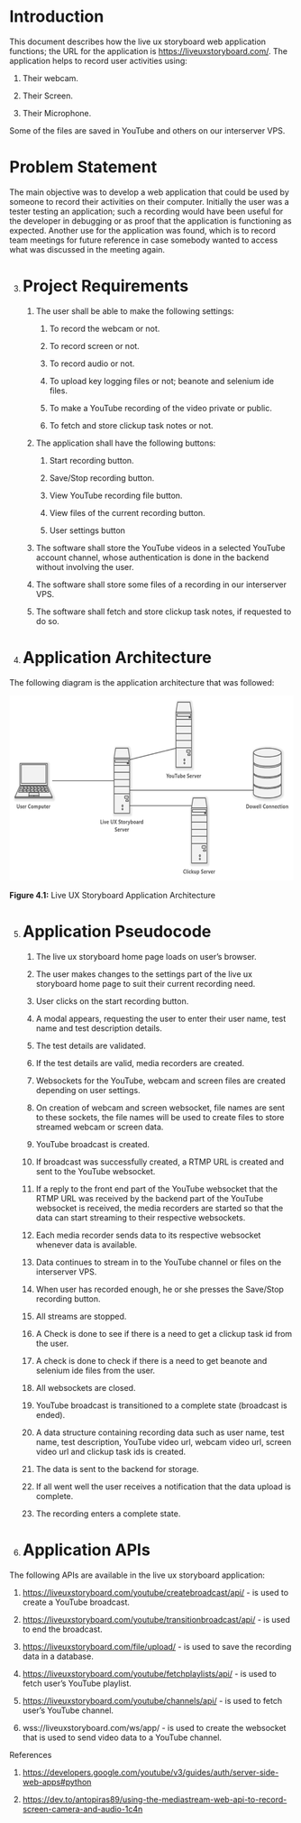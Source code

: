 # Introduction

This document describes how the live ux storyboard web application
functions; the URL for the application is
<https://liveuxstoryboard.com/>. The application helps to record user
activities using:

1.  Their webcam.

2.  Their Screen.

3.  Their Microphone.

Some of the files are saved in YouTube and others on our interserver
VPS.

# Problem Statement

The main objective was to develop a web application that could be used
by someone to record their activities on their computer. Initially the
user was a tester testing an application; such a recording would have
been useful for the developer in debugging or as proof that the
application is functioning as expected. Another use for the application
was found, which is to record team meetings for future reference in case
somebody wanted to access what was discussed in the meeting again.

3.  # Project Requirements

    1.  The user shall be able to make the following settings:

        1.  To record the webcam or not.

        2.  To record screen or not.

        3.  To record audio or not.

        4.  To upload key logging files or not; beanote and selenium ide
            files.

        5.  To make a YouTube recording of the video private or public.

        6.  To fetch and store clickup task notes or not.

    2.  The application shall have the following buttons:

        1.  Start recording button.

        2.  Save/Stop recording button.

        3.  View YouTube recording file button.

        4.  View files of the current recording button.

        5.  User settings button

    3.  The software shall store the YouTube videos in a selected
        YouTube account channel, whose authentication is done in the
        backend without involving the user.

    4.  The software shall store some files of a recording in our
        interserver VPS.

    5.  The software shall fetch and store clickup task notes, if
        requested to do so.

4.  # Application Architecture

The following diagram is the application architecture that was followed:

<img src="image1.png" style="width:6.5in;height:3.43056in" alt="Live UX Storyboard Web App Architecture.png" />

**Figure 4.1:** Live UX Storyboard Application Architecture

5.  # Application Pseudocode

    1.  The live ux storyboard home page loads on user’s browser.

    2.  The user makes changes to the settings part of the live ux
        storyboard home page to suit their current recording need.

    3.  User clicks on the start recording button.

    4.  A modal appears, requesting the user to enter their user name,
        test name and test description details.

    5.  The test details are validated.

    6.  If the test details are valid, media recorders are created.

    7.  Websockets for the YouTube, webcam and screen files are created
        depending on user settings.

    8.  On creation of webcam and screen websocket, file names are sent
        to these sockets, the file names will be used to create files to
        store streamed webcam or screen data.

    9.  YouTube broadcast is created.

    10. If broadcast was successfully created, a RTMP URL is created and
        sent to the YouTube websocket.

    11. If a reply to the front end part of the YouTube websocket that
        the RTMP URL was received by the backend part of the YouTube
        websocket is received, the media recorders are started so that
        the data can start streaming to their respective websockets.

    12. Each media recorder sends data to its respective websocket
        whenever data is available.

    13. Data continues to stream in to the YouTube channel or files on
        the interserver VPS.

    14. When user has recorded enough, he or she presses the Save/Stop
        recording button.

    15. All streams are stopped.

    16. A Check is done to see if there is a need to get a clickup task
        id from the user.

    17. A check is done to check if there is a need to get beanote and
        selenium ide files from the user.

    18. All websockets are closed.

    19. YouTube broadcast is transitioned to a complete state (broadcast
        is ended).

    20. A data structure containing recording data such as user name,
        test name, test description, YouTube video url, webcam video
        url, screen video url and clickup task ids is created.

    21. The data is sent to the backend for storage.

    22. If all went well the user receives a notification that the data
        upload is complete.

    23. The recording enters a complete state.

6.  # Application APIs

The following APIs are available in the live ux storyboard application:

1.  <https://liveuxstoryboard.com/youtube/createbroadcast/api/> - is
    used to create a YouTube broadcast.

2.  <https://liveuxstoryboard.com/youtube/transitionbroadcast/api/> - is
    used to end the broadcast.

3.  <https://liveuxstoryboard.com/file/upload/> - is used to save the
    recording data in a database.

4.  <https://liveuxstoryboard.com/youtube/fetchplaylists/api/> - is used
    to fetch user’s YouTube playlist.

5.  <https://liveuxstoryboard.com/youtube/channels/api/> - is used to
    fetch user’s YouTube channel.

6.  wss://liveuxstoryboard.com/ws/app/ - is used to create the websocket
    that is used to send video data to a YouTube channel.

References

1.  <https://developers.google.com/youtube/v3/guides/auth/server-side-web-apps#python>

2.  <https://dev.to/antopiras89/using-the-mediastream-web-api-to-record-screen-camera-and-audio-1c4n>
